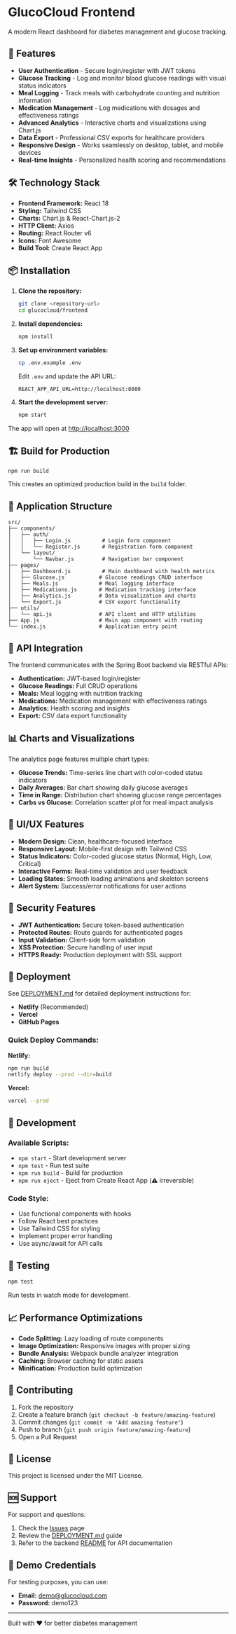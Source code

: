 # GlucoCloud Frontend

A modern React dashboard for diabetes management and glucose tracking.

## 🚀 Features

- **User Authentication** - Secure login/register with JWT tokens
- **Glucose Tracking** - Log and monitor blood glucose readings with visual status indicators
- **Meal Logging** - Track meals with carbohydrate counting and nutrition information
- **Medication Management** - Log medications with dosages and effectiveness ratings
- **Advanced Analytics** - Interactive charts and visualizations using Chart.js
- **Data Export** - Professional CSV exports for healthcare providers
- **Responsive Design** - Works seamlessly on desktop, tablet, and mobile devices
- **Real-time Insights** - Personalized health scoring and recommendations

## 🛠️ Technology Stack

- **Frontend Framework:** React 18
- **Styling:** Tailwind CSS
- **Charts:** Chart.js & React-Chart.js-2
- **HTTP Client:** Axios
- **Routing:** React Router v6
- **Icons:** Font Awesome
- **Build Tool:** Create React App

## 📦 Installation

1. **Clone the repository:**
   ```bash
   git clone <repository-url>
   cd glucocloud/frontend
   ```

2. **Install dependencies:**
   ```bash
   npm install
   ```

3. **Set up environment variables:**
   ```bash
   cp .env.example .env
   ```
   Edit `.env` and update the API URL:
   ```
   REACT_APP_API_URL=http://localhost:8080
   ```

4. **Start the development server:**
   ```bash
   npm start
   ```

The app will open at [http://localhost:3000](http://localhost:3000)

## 🏗️ Build for Production

```bash
npm run build
```

This creates an optimized production build in the `build` folder.

## 📱 Application Structure

```
src/
├── components/
│   ├── auth/
│   │   ├── Login.js          # Login form component
│   │   └── Register.js       # Registration form component
│   └── layout/
│       └── Navbar.js         # Navigation bar component
├── pages/
│   ├── Dashboard.js          # Main dashboard with health metrics
│   ├── Glucose.js           # Glucose readings CRUD interface
│   ├── Meals.js             # Meal logging interface
│   ├── Medications.js       # Medication tracking interface
│   ├── Analytics.js         # Data visualization and charts
│   └── Export.js            # CSV export functionality
├── utils/
│   └── api.js               # API client and HTTP utilities
├── App.js                   # Main app component with routing
└── index.js                 # Application entry point
```

## 🔧 API Integration

The frontend communicates with the Spring Boot backend via RESTful APIs:

- **Authentication:** JWT-based login/register
- **Glucose Readings:** Full CRUD operations
- **Meals:** Meal logging with nutrition tracking
- **Medications:** Medication management with effectiveness ratings
- **Analytics:** Health scoring and insights
- **Export:** CSV data export functionality

## 📊 Charts and Visualizations

The analytics page features multiple chart types:

- **Glucose Trends:** Time-series line chart with color-coded status indicators
- **Daily Averages:** Bar chart showing daily glucose averages
- **Time in Range:** Distribution chart showing glucose range percentages
- **Carbs vs Glucose:** Correlation scatter plot for meal impact analysis

## 🎨 UI/UX Features

- **Modern Design:** Clean, healthcare-focused interface
- **Responsive Layout:** Mobile-first design with Tailwind CSS
- **Status Indicators:** Color-coded glucose status (Normal, High, Low, Critical)
- **Interactive Forms:** Real-time validation and user feedback
- **Loading States:** Smooth loading animations and skeleton screens
- **Alert System:** Success/error notifications for user actions

## 🔐 Security Features

- **JWT Authentication:** Secure token-based authentication
- **Protected Routes:** Route guards for authenticated pages
- **Input Validation:** Client-side form validation
- **XSS Protection:** Secure handling of user input
- **HTTPS Ready:** Production deployment with SSL support

## 🚀 Deployment

See [DEPLOYMENT.md](./DEPLOYMENT.md) for detailed deployment instructions for:

- **Netlify** (Recommended)
- **Vercel**
- **GitHub Pages**

### Quick Deploy Commands:

**Netlify:**
```bash
npm run build
netlify deploy --prod --dir=build
```

**Vercel:**
```bash
vercel --prod
```

## 🔧 Development

### Available Scripts:

- `npm start` - Start development server
- `npm test` - Run test suite
- `npm run build` - Build for production
- `npm run eject` - Eject from Create React App (⚠️ irreversible)

### Code Style:

- Use functional components with hooks
- Follow React best practices
- Use Tailwind CSS for styling
- Implement proper error handling
- Use async/await for API calls

## 🧪 Testing

```bash
npm test
```

Run tests in watch mode for development.

## 📈 Performance Optimizations

- **Code Splitting:** Lazy loading of route components
- **Image Optimization:** Responsive images with proper sizing
- **Bundle Analysis:** Webpack bundle analyzer integration
- **Caching:** Browser caching for static assets
- **Minification:** Production build optimization

## 🤝 Contributing

1. Fork the repository
2. Create a feature branch (`git checkout -b feature/amazing-feature`)
3. Commit changes (`git commit -m 'Add amazing feature'`)
4. Push to branch (`git push origin feature/amazing-feature`)
5. Open a Pull Request

## 📄 License

This project is licensed under the MIT License.

## 🆘 Support

For support and questions:

1. Check the [Issues](../../issues) page
2. Review the [DEPLOYMENT.md](./DEPLOYMENT.md) guide
3. Refer to the backend [README](../README.md) for API documentation

## 🎯 Demo Credentials

For testing purposes, you can use:
- **Email:** demo@glucocloud.com
- **Password:** demo123

---

Built with ❤️ for better diabetes management